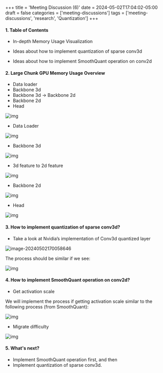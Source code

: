 +++
title = 'Meeting Discussion (6)'
date = 2024-05-02T17:04:02-05:00
draft = false
categories = ['meeting-discussions']
tags = ['meeting-discussions', 'research', 'Quantization']
+++

#### 1. Table of Contents

- In-depth Memory Usage Visualization
- Ideas about how to implement quantization of sparse conv3d

- Ideas about how to implement SmoothQuant operation on conv2d

#### 2. Large Chunk GPU Memory Usage Overview

- Data loader
- Backbone 3d
- Backbone 3d -> Backbone 2d
- Backbone 2d
- Head

![img](https://s2.loli.net/2024/05/03/QDslj3v27dH86KO.png)

- Data Loader

![img](https://s2.loli.net/2024/05/03/EB86rHDU1nvJ4w5.png)

- Backbone 3d

![img](https://s2.loli.net/2024/05/03/Zk54O2FQuMePmAV.png)

- 3d feature to 2d feature

![img](https://s2.loli.net/2024/05/03/AKPCTygsZBjGHFd.png)

- Backbone 2d

![img](https://s2.loli.net/2024/05/03/YCN6cUx5dhazMFL.png)

- Head

![img](https://s2.loli.net/2024/05/03/yghIoLpfwFdGDzc.png)

#### 3. How to implement quantization of sparse conv3d?

- Take a look at Nvidia’s implementation of Conv3d quantized layer

![image-20240502170058646](https://s2.loli.net/2024/05/03/o2akKjtTCpIOd1l.png)

The process should be similar if we see:

![img](https://s2.loli.net/2024/05/03/MuzSNR9AVHPdpDy.png)

#### 4. How to implement SmoothQuant operation on conv2d?

- Get activation scale

We will implement the process if getting activation scale similar to the following process (from SmoothQuant):

![img](https://s2.loli.net/2024/05/03/93iH8EL1u7hcyef.png)

- Migrate difficulty

![img](https://s2.loli.net/2024/05/03/p5hLFvOm96X4QRG.png)

#### 5. What's next?

- Implement SmoothQuant operation first, and then
- Implement quantization of sparse conv3d.
